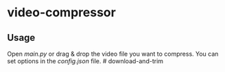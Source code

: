 ﻿# video-compressor

## Usage

Open *main.py* or drag & drop the video file you want to compress. You can set options in the *config.json* file.
#   d o w n l o a d - a n d - t r i m  
 